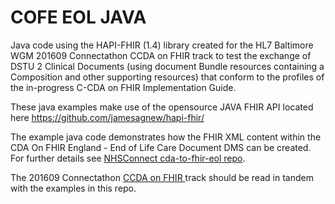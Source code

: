 # COFE EOL JAVA

Java code using the HAPI-FHIR (1.4) library created for the HL7 Baltimore WGM 201609 Connectathon CCDA on FHIR track to test the exchange of DSTU 2 Clinical Documents (using document Bundle resources containing a Composition and other supporting resources) that conform to the profiles of 
the in-progress C-CDA on FHIR Implementation Guide.

These java examples make use of the opensource JAVA FHIR API located here https://github.com/jamesagnew/hapi-fhir/

The example java code demonstrates how the FHIR XML content within the CDA On FHIR England - End of Life Care Document DMS can be created. For further details see [NHSConnect cda-to-fhir-eol repo](https://github.com/nhsconnect/cda-to-fhir-eol).

The 201609 Connectathon [CCDA on FHIR ](http://wiki.hl7.org/index.php?title=201609_C-CDA_on_FHIR) track should be read in tandem with the examples in this repo.


